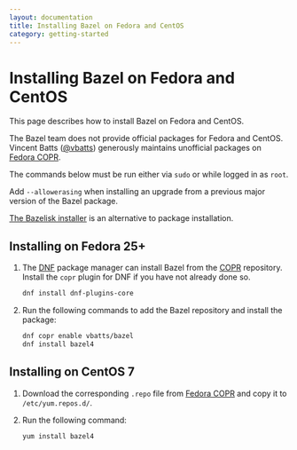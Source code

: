 ```yaml
---
layout: documentation
title: Installing Bazel on Fedora and CentOS
category: getting-started
---
```


# Installing Bazel on Fedora and CentOS

This page describes how to install Bazel on Fedora and CentOS.

The Bazel team does not provide official packages for Fedora and CentOS.
Vincent Batts ([@vbatts](https://github.com/vbatts)) generously maintains
unofficial packages on
[Fedora COPR](https://copr.fedorainfracloud.org/coprs/vbatts/bazel/).

The commands below must be run either via `sudo` or while logged in as `root`.

Add `--allowerasing` when installing an upgrade from a previous major
version of the Bazel package.

[The Bazelisk installer](install-bazelisk.md) is an alternative to package installation.

## Installing on Fedora 25+

1. The [DNF](https://fedoraproject.org/wiki/DNF) package manager can install
    Bazel from the [COPR](https://copr.fedorainfracloud.org/) repository. Install
    the `copr` plugin for DNF if you have not already done so.

    ```bash
    dnf install dnf-plugins-core
    ```

2. Run the following commands to add the Bazel repository and install the
    package:

    ```bash
    dnf copr enable vbatts/bazel
    dnf install bazel4
    ```

## Installing on CentOS 7

1. Download the corresponding `.repo` file from
    [Fedora COPR](https://copr.fedorainfracloud.org/coprs/vbatts/bazel/repo/epel-7/vbatts-bazel-epel-7.repo)
    and copy it to `/etc/yum.repos.d/`.

2. Run the following command:

    ```bash
    yum install bazel4
    ```
